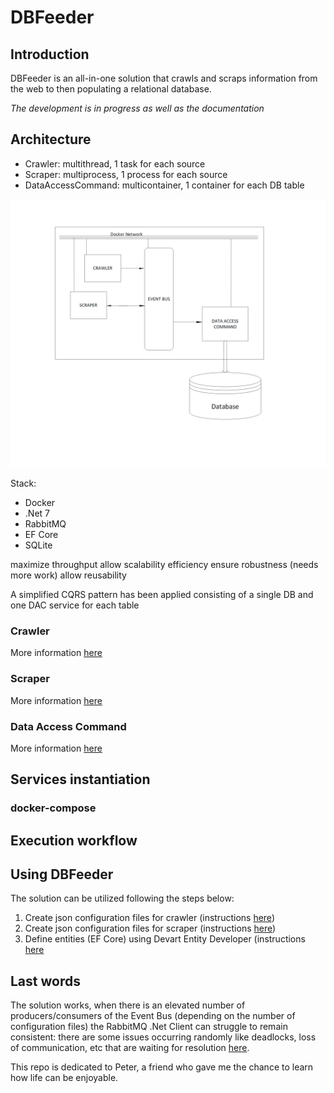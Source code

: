 # DBFeeder

## Introduction

DBFeeder is an all-in-one solution that crawls and scraps information from the web to then populating a relational database.

_The development is in progress as well as the documentation_

## Architecture

- Crawler: multithread, 1 task for each source
- Scraper: multiprocess, 1 process for each source
- DataAccessCommand: multicontainer, 1 container for each DB table

![image](https://github.com/dapalex/DBFeeder/blob/main/Docs/DBFeeder%20Architecture.png)

Stack:
- Docker
- .Net 7
- RabbitMQ
- EF Core
- SQLite

maximize throughput
allow scalability
efficiency
ensure robustness (needs more work)
allow reusability

A simplified CQRS pattern has been applied consisting of a single DB and one DAC service for each table


### Crawler

More information [here](https://github.com/dapalex/DBFeeder/CrawlerService)

### Scraper

More information [here](https://github.com/dapalex/DBFeeder/ScraperService)

### Data Access Command

More information [here](https://github.com/dapalex/DBFeeder/DACService)

## Services instantiation

### docker-compose


## Execution workflow

## Using DBFeeder

The solution can be utilized following the steps below:

1) Create json configuration files for crawler (instructions [here](https://github.com/dapalex/DBFeeder/CrawlerService/configs/README.md))
2) Create json configuration files for scraper (instructions [here](https://github.com/dapalex/DBFeeder/ScraperService/configs/README.md))
3) Define entities (EF Core) using Devart Entity Developer (instructions [here]((https://github.com/dapalex/DBFeeder/DBFeederEntity/README.md))


## Last words

The solution works, when there is an elevated number of producers/consumers of the Event Bus (depending on the number of configuration files) the RabbitMQ .Net Client can struggle to remain consistent:
there are some issues occurring randomly like deadlocks, loss of communication, etc that are waiting for resolution [here](https://soiaofioe).

This repo is dedicated to Peter, a friend who gave me the chance to learn how life can be enjoyable.
